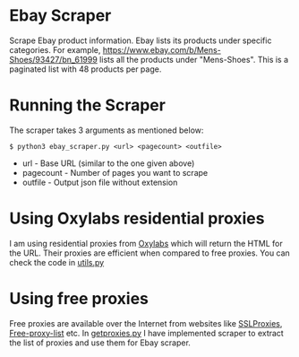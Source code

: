 # Ebay Scraper
Scrape Ebay product information. Ebay lists its products under specific categories. For example, https://www.ebay.com/b/Mens-Shoes/93427/bn_61999 lists all the products under "Mens-Shoes". This is a paginated list with 48 products per page.

# Running the Scraper
The scraper takes 3 arguments as mentioned below:
```shell
$ python3 ebay_scraper.py <url> <pagecount> <outfile>
```
* url - Base URL (similar to the one given above)
* pagecount - Number of pages you want to scrape
* outfile - Output json file without extension

# Using Oxylabs residential proxies
I am using residential proxies from [Oxylabs](https://oxylabs.io/) which will return the HTML for the URL. Their proxies are efficient when compared to free proxies. You can check the code in [utils.py](https://github.com/saisyam/ebay-scraper/blob/main/utils.py)

# Using free proxies
Free proxies are available over the Internet from websites like [SSLProxies](https://sslproxies.org/), [Free-proxy-list](https://free-proxy-list.net/) etc. In [getproxies.py](https://github.com/saisyam/ebay-scraper/blob/main/getproxies.py) I have implemented scraper to extract the list of proxies and use them for Ebay scraper.
